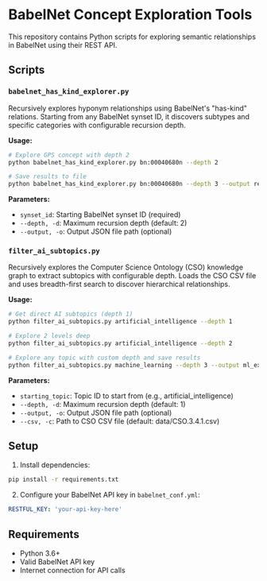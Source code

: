 # BabelNet Concept Exploration Tools

This repository contains Python scripts for exploring semantic relationships in BabelNet using their REST API.

## Scripts

### `babelnet_has_kind_explorer.py`
Recursively explores hyponym relationships using BabelNet's "has-kind" relations. Starting from any BabelNet synset ID, it discovers subtypes and specific categories with configurable recursion depth.

**Usage:**
```bash
# Explore GPS concept with depth 2
python babelnet_has_kind_explorer.py bn:00040680n --depth 2

# Save results to file
python babelnet_has_kind_explorer.py bn:00040680n --depth 3 --output results.json
```

**Parameters:**
- `synset_id`: Starting BabelNet synset ID (required)
- `--depth, -d`: Maximum recursion depth (default: 2)
- `--output, -o`: Output JSON file path (optional)

### `filter_ai_subtopics.py`
Recursively explores the Computer Science Ontology (CSO) knowledge graph to extract subtopics with configurable depth. Loads the CSO CSV file and uses breadth-first search to discover hierarchical relationships.

**Usage:**
```bash
# Get direct AI subtopics (depth 1)
python filter_ai_subtopics.py artificial_intelligence --depth 1

# Explore 2 levels deep
python filter_ai_subtopics.py artificial_intelligence --depth 2

# Explore any topic with custom depth and save results
python filter_ai_subtopics.py machine_learning --depth 3 --output ml_exploration.json
```

**Parameters:**
- `starting_topic`: Topic ID to start from (e.g., artificial_intelligence)
- `--depth, -d`: Maximum recursion depth (default: 1)
- `--output, -o`: Output JSON file path (optional)
- `--csv, -c`: Path to CSO CSV file (default: data/CSO.3.4.1.csv)

## Setup

1. Install dependencies:
```bash
pip install -r requirements.txt
```

2. Configure your BabelNet API key in `babelnet_conf.yml`:
```yaml
RESTFUL_KEY: 'your-api-key-here'
```

## Requirements
- Python 3.6+
- Valid BabelNet API key
- Internet connection for API calls
